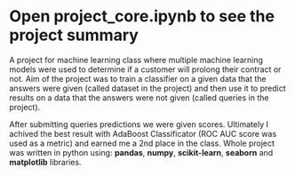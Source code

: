 # Open project_core.ipynb to see the project summary
  A project for machine learning class where multiple machine learning models were used to determine if a customer will prolong their contract or not. Aim of the project was to train a classifier on a given data that the answers were given (called dataset in the project) and then use it to predict results on a data that the answers were not given (called queries in the project).
  
  After submitting queries predictions we were given scores. Ultimately I achived the best result with AdaBoost Classificator (ROC AUC score was used as a metric) and earned me a 2nd place in the class.
Whole project was written in python using: **pandas**, **numpy**, **scikit-learn**, **seaborn** and **matplotlib** libraries.


